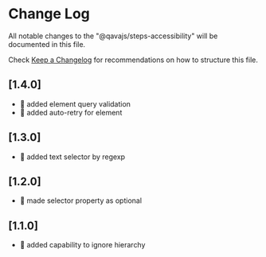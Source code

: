 # Change Log

All notable changes to the "@qavajs/steps-accessibility" will be documented in this file.

Check [Keep a Changelog](http://keepachangelog.com/) for recommendations on how to structure this file.

## [1.4.0]
- :rocket: added element query validation
- :rocket: added auto-retry for element

## [1.3.0]
- :rocket: added text selector by regexp

## [1.2.0]
- :rocket: made selector property as optional

## [1.1.0]
- :rocket: added capability to ignore hierarchy
